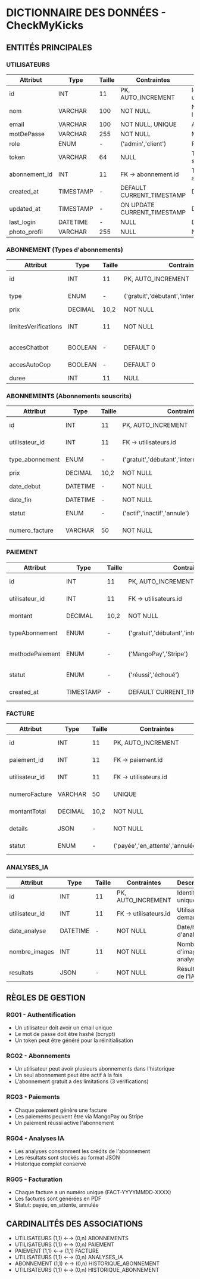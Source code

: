 # DICTIONNAIRE DES DONNÉES - CheckMyKicks

## ENTITÉS PRINCIPALES

### UTILISATEURS
| Attribut | Type | Taille | Contraintes | Description |
|----------|------|--------|-------------|-------------|
| id | INT | 11 | PK, AUTO_INCREMENT | Identifiant unique utilisateur |
| nom | VARCHAR | 100 | NOT NULL | Nom complet de l'utilisateur |
| email | VARCHAR | 100 | NOT NULL, UNIQUE | Adresse email (login) |
| motDePasse | VARCHAR | 255 | NOT NULL | Mot de passe hashé |
| role | ENUM | - | ('admin','client') | Rôle de l'utilisateur |
| token | VARCHAR | 64 | NULL | Token de session/réinitialisation |
| abonnement_id | INT | 11 | FK → abonnement.id | Type d'abonnement actuel |
| created_at | TIMESTAMP | - | DEFAULT CURRENT_TIMESTAMP | Date de création |
| updated_at | TIMESTAMP | - | ON UPDATE CURRENT_TIMESTAMP | Date de modification |
| last_login | DATETIME | - | NULL | Dernière connexion |
| photo_profil | VARCHAR | 255 | NULL | Nom du fichier photo |

### ABONNEMENT (Types d'abonnements)
| Attribut | Type | Taille | Contraintes | Description |
|----------|------|--------|-------------|-------------|
| id | INT | 11 | PK, AUTO_INCREMENT | Identifiant unique |
| type | ENUM | - | ('gratuit','débutant','intermédiaire','avancé') | Type d'abonnement |
| prix | DECIMAL | 10,2 | NOT NULL | Prix mensuel |
| limitesVerifications | INT | 11 | NOT NULL | Nombre de vérifications autorisées |
| accesChatbot | BOOLEAN | - | DEFAULT 0 | Accès au chatbot IA |
| accesAutoCop | BOOLEAN | - | DEFAULT 0 | Accès à l'AutoCop |
| duree | INT | 11 | NULL | Durée en mois |

### ABONNEMENTS (Abonnements souscrits)
| Attribut | Type | Taille | Contraintes | Description |
|----------|------|--------|-------------|-------------|
| id | INT | 11 | PK, AUTO_INCREMENT | Identifiant unique |
| utilisateur_id | INT | 11 | FK → utilisateurs.id | Utilisateur concerné |
| type_abonnement | ENUM | - | ('gratuit','débutant','intermédiaire','avancé') | Type souscrit |
| prix | DECIMAL | 10,2 | NOT NULL | Prix payé |
| date_debut | DATETIME | - | NOT NULL | Date de début |
| date_fin | DATETIME | - | NOT NULL | Date de fin |
| statut | ENUM | - | ('actif','inactif','annule') | Statut actuel |
| numero_facture | VARCHAR | 50 | NOT NULL | Référence facture |

### PAIEMENT
| Attribut | Type | Taille | Contraintes | Description |
|----------|------|--------|-------------|-------------|
| id | INT | 11 | PK, AUTO_INCREMENT | Identifiant unique |
| utilisateur_id | INT | 11 | FK → utilisateurs.id | Utilisateur payeur |
| montant | DECIMAL | 10,2 | NOT NULL | Montant payé |
| typeAbonnement | ENUM | - | ('gratuit','débutant','intermédiaire','avancé') | Type acheté |
| methodePaiement | ENUM | - | ('MangoPay','Stripe') | Méthode de paiement |
| statut | ENUM | - | ('réussi','échoué') | Résultat du paiement |
| created_at | TIMESTAMP | - | DEFAULT CURRENT_TIMESTAMP | Date du paiement |

### FACTURE
| Attribut | Type | Taille | Contraintes | Description |
|----------|------|--------|-------------|-------------|
| id | INT | 11 | PK, AUTO_INCREMENT | Identifiant unique |
| paiement_id | INT | 11 | FK → paiement.id | Paiement associé |
| utilisateur_id | INT | 11 | FK → utilisateurs.id | Client facturé |
| numeroFacture | VARCHAR | 50 | UNIQUE | Numéro de facture |
| montantTotal | DECIMAL | 10,2 | NOT NULL | Montant total TTC |
| details | JSON | - | NOT NULL | Détails de la facture |
| statut | ENUM | - | ('payée','en_attente','annulée') | Statut facture |

### ANALYSES_IA
| Attribut | Type | Taille | Contraintes | Description |
|----------|------|--------|-------------|-------------|
| id | INT | 11 | PK, AUTO_INCREMENT | Identifiant unique |
| utilisateur_id | INT | 11 | FK → utilisateurs.id | Utilisateur demandeur |
| date_analyse | DATETIME | - | NOT NULL | Date/heure d'analyse |
| nombre_images | INT | 11 | NOT NULL | Nombre d'images analysées |
| resultats | JSON | - | NOT NULL | Résultats de l'IA |

## RÈGLES DE GESTION

### RG01 - Authentification
- Un utilisateur doit avoir un email unique
- Le mot de passe doit être hashé (bcrypt)
- Un token peut être généré pour la réinitialisation

### RG02 - Abonnements
- Un utilisateur peut avoir plusieurs abonnements dans l'historique
- Un seul abonnement peut être actif à la fois
- L'abonnement gratuit a des limitations (3 vérifications)

### RG03 - Paiements
- Chaque paiement génère une facture
- Les paiements peuvent être via MangoPay ou Stripe
- Un paiement réussi active l'abonnement

### RG04 - Analyses IA
- Les analyses consomment les crédits de l'abonnement
- Les résultats sont stockés au format JSON
- Historique complet conservé

### RG05 - Facturation
- Chaque facture a un numéro unique (FACT-YYYYMMDD-XXXX)
- Les factures sont générées en PDF
- Statut: payée, en_attente, annulée

## CARDINALITÉS DES ASSOCIATIONS

- UTILISATEURS (1,1) ←→ (0,n) ABONNEMENTS
- UTILISATEURS (1,1) ←→ (0,n) PAIEMENT  
- PAIEMENT (1,1) ←→ (1,1) FACTURE
- UTILISATEURS (1,1) ←→ (0,n) ANALYSES_IA
- ABONNEMENT (1,1) ←→ (0,n) HISTORIQUE_ABONNEMENT
- UTILISATEURS (1,1) ←→ (0,n) HISTORIQUE_ABONNEMENT 